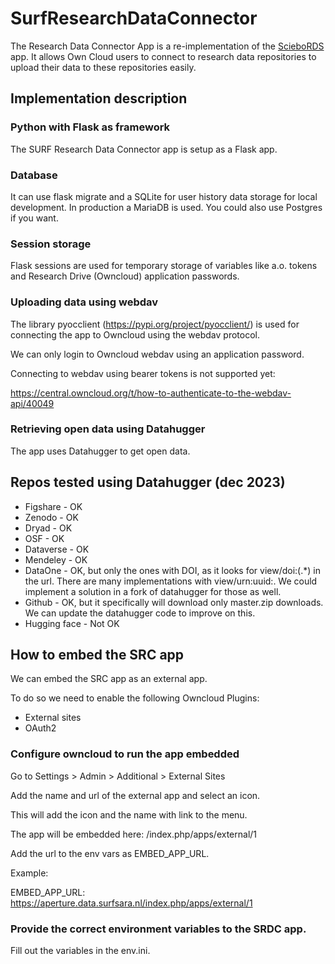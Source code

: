 # SurfResearchDataConnector
The Research Data Connector App is a re-implementation of the [ScieboRDS](https://github.com/Sciebo-RDS/Sciebo-RDS) app. It allows Own Cloud users to connect to research  data repositories to upload their data to these repositories easily.


## Implementation description

### Python with Flask as framework
The SURF Research Data Connector app is setup as a Flask app. 

### Database
It can use flask migrate and a SQLite for user history data storage for local development. In production a MariaDB is used. You could also use Postgres if you want.

### Session storage
Flask sessions are used for temporary storage of variables like a.o. tokens and Research Drive (Owncloud) application passwords.

### Uploading data using webdav
The library pyocclient (https://pypi.org/project/pyocclient/) is used for connecting the app to Owncloud using the webdav protocol.

We can only login to Owncloud webdav using an application password.

Connecting to webdav using bearer tokens is not supported yet:

https://central.owncloud.org/t/how-to-authenticate-to-the-webdav-api/40049


### Retrieving open data using Datahugger
The app uses Datahugger to get open data.

## Repos tested using Datahugger (dec 2023)
* Figshare - OK
* Zenodo - OK
* Dryad - OK
* OSF - OK
* Dataverse - OK
* Mendeley - OK
* DataOne - OK, but only the ones with DOI, as it looks for view/doi:(.*) in the url. There are many implementations with view/urn:uuid:. We could implement a solution in a fork of datahugger for those as well.
* Github - OK, but it specifically will download only master.zip downloads. We can update the datahugger code to improve on this.
* Hugging face - Not OK

## How to embed the SRC app
We can embed the SRC app as an external app.

To do so we need to enable the following Owncloud Plugins:
* External sites
* OAuth2

### Configure owncloud to run the app embedded
Go to Settings > Admin > Additional > External Sites

Add the name and url of the external app and select an icon.

This will add the icon and the name with link to the menu.

The app will be embedded here: /index.php/apps/external/1

Add the url to the env vars as EMBED_APP_URL.

Example:

EMBED_APP_URL: https://aperture.data.surfsara.nl/index.php/apps/external/1

### Provide the correct environment variables to the SRDC app.

Fill out  the variables in the env.ini.